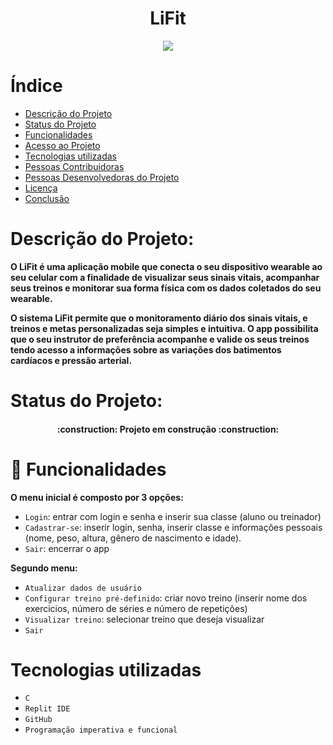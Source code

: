 
<h1 align="center"> LiFit </h1>

<p align="center">
<img src="http://img.shields.io/static/v1?label=STATUS&message=EM DESENVOLVIMENTO&color=GREEN&style=for-the-badge"/>
</p>

# Índice 

* [Descrição do Projeto](#descrição-do-projeto)
* [Status do Projeto](#status-do-Projeto)
* [Funcionalidades](#funcionalidades)
* [Acesso ao Projeto](#acesso-ao-projeto)
* [Tecnologias utilizadas](#tecnologias-utilizadas)
* [Pessoas Contribuidoras](#pessoas-contribuidoras)
* [Pessoas Desenvolvedoras do Projeto](#pessoas-desenvolvedoras)
* [Licença](#licença)
* [Conclusão](#conclusão)

# Descrição do Projeto:
    
   **O LiFit é uma aplicação mobile que conecta o seu dispositivo wearable ao seu celular com a finalidade de visualizar seus sinais vitais, acompanhar seus treinos e monitorar sua forma física com os dados coletados do seu wearable.**
    
   **O sistema LiFit permite que o monitoramento diário dos sinais vitais, e treinos e metas personalizadas seja simples e intuitiva. O app possibilita que o seu instrutor de preferência  acompanhe e valide os seus treinos tendo acesso a informações sobre as variações dos batimentos cardíacos e pressão arterial.**

# Status do Projeto:
    
<h4 align="center"> 
    :construction:  Projeto em construção  :construction:
</h4>

    
# :hammer: Funcionalidades

**O menu inicial é composto por 3 opções:**
    
   - `Login`: entrar com login e senha e inserir sua classe (aluno ou treinador)
   - `Cadastrar-se`: inserir login, senha, inserir classe e informações pessoais (nome, peso, altura, gênero de nascimento e idade).
   - `Sair`: encerrar o app
    
**Segundo menu:**
   
   - `Atualizar dados de usuário`
   - `Configurar treino pré-definido`: criar novo treino (inserir nome dos exercicios, número de séries e número de repetições)
   - `Visualizar treino`: selecionar treino que deseja visualizar
   - `Sair`

# Tecnologias utilizadas

   - `C`
   - `Replit IDE`
   - `GitHub`
   - `Programação imperativa e funcional`
    
